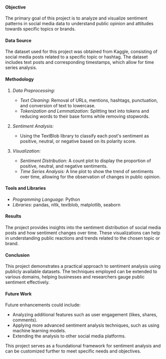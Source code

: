 #### Objective
The primary goal of this project is to analyze and visualize sentiment patterns in social media data to understand public opinion and attitudes towards specific topics or brands.

#### Data Source
The dataset used for this project was obtained from Kaggle, consisting of social media posts related to a specific topic or hashtag. The dataset includes text posts and corresponding timestamps, which allow for time series analysis.

#### Methodology
1. *Data Preprocessing:*
   - *Text Cleaning:* Removal of URLs, mentions, hashtags, punctuation, and conversion of text to lowercase.
   - *Tokenization and Lemmatization:* Splitting text into tokens and reducing words to their base forms while removing stopwords.

2. *Sentiment Analysis:*
   - Using the TextBlob library to classify each post's sentiment as positive, neutral, or negative based on its polarity score.

3. *Visualization:*
   - *Sentiment Distribution:* A count plot to display the proportion of positive, neutral, and negative sentiments.
   - *Time Series Analysis:* A line plot to show the trend of sentiments over time, allowing for the observation of changes in public opinion.

#### Tools and Libraries
- *Programming Language:* Python
- *Libraries:* pandas, nltk, textblob, matplotlib, seaborn

#### Results
The project provides insights into the sentiment distribution of social media posts and how sentiment changes over time. These visualizations can help in understanding public reactions and trends related to the chosen topic or brand.

#### Conclusion
This project demonstrates a practical approach to sentiment analysis using publicly available datasets. The techniques employed can be extended to various domains, helping businesses and researchers gauge public sentiment effectively.

#### Future Work
Future enhancements could include:
- Analyzing additional features such as user engagement (likes, shares, comments).
- Applying more advanced sentiment analysis techniques, such as using machine learning models.
- Extending the analysis to other social media platforms.

This project serves as a foundational framework for sentiment analysis and can be customized further to meet specific needs and objectives.
